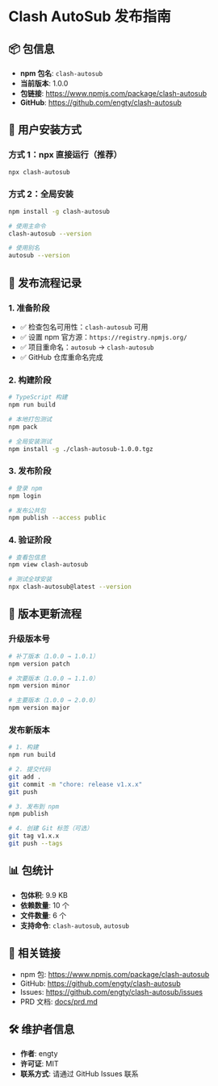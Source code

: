 # Clash AutoSub 发布指南

## 📦 包信息

- **npm 包名**: `clash-autosub`
- **当前版本**: 1.0.0
- **包链接**: https://www.npmjs.com/package/clash-autosub
- **GitHub**: https://github.com/engty/clash-autosub

## 🚀 用户安装方式

### 方式 1：npx 直接运行（推荐）

```bash
npx clash-autosub
```

### 方式 2：全局安装

```bash
npm install -g clash-autosub

# 使用主命令
clash-autosub --version

# 使用别名
autosub --version
```

## 📝 发布流程记录

### 1. 准备阶段

- ✅ 检查包名可用性：`clash-autosub` 可用
- ✅ 设置 npm 官方源：`https://registry.npmjs.org/`
- ✅ 项目重命名：`autosub` → `clash-autosub`
- ✅ GitHub 仓库重命名完成

### 2. 构建阶段

```bash
# TypeScript 构建
npm run build

# 本地打包测试
npm pack

# 全局安装测试
npm install -g ./clash-autosub-1.0.0.tgz
```

### 3. 发布阶段

```bash
# 登录 npm
npm login

# 发布公共包
npm publish --access public
```

### 4. 验证阶段

```bash
# 查看包信息
npm view clash-autosub

# 测试全球安装
npx clash-autosub@latest --version
```

## 🔄 版本更新流程

### 升级版本号

```bash
# 补丁版本（1.0.0 → 1.0.1）
npm version patch

# 次要版本（1.0.0 → 1.1.0）
npm version minor

# 主要版本（1.0.0 → 2.0.0）
npm version major
```

### 发布新版本

```bash
# 1. 构建
npm run build

# 2. 提交代码
git add .
git commit -m "chore: release v1.x.x"
git push

# 3. 发布到 npm
npm publish

# 4. 创建 Git 标签（可选）
git tag v1.x.x
git push --tags
```

## 📊 包统计

- **包体积**: 9.9 KB
- **依赖数量**: 10 个
- **文件数量**: 6 个
- **支持命令**: `clash-autosub`, `autosub`

## 🔗 相关链接

- npm 包: https://www.npmjs.com/package/clash-autosub
- GitHub: https://github.com/engty/clash-autosub
- Issues: https://github.com/engty/clash-autosub/issues
- PRD 文档: [docs/prd.md](./docs/prd.md)

## 🛠️ 维护者信息

- **作者**: engty
- **许可证**: MIT
- **联系方式**: 请通过 GitHub Issues 联系
